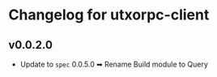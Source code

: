 # Changelog for utxorpc-client

## v0.0.2.0
* Update to `spec` 0.0.5.0 ➡ Rename Build module to Query 